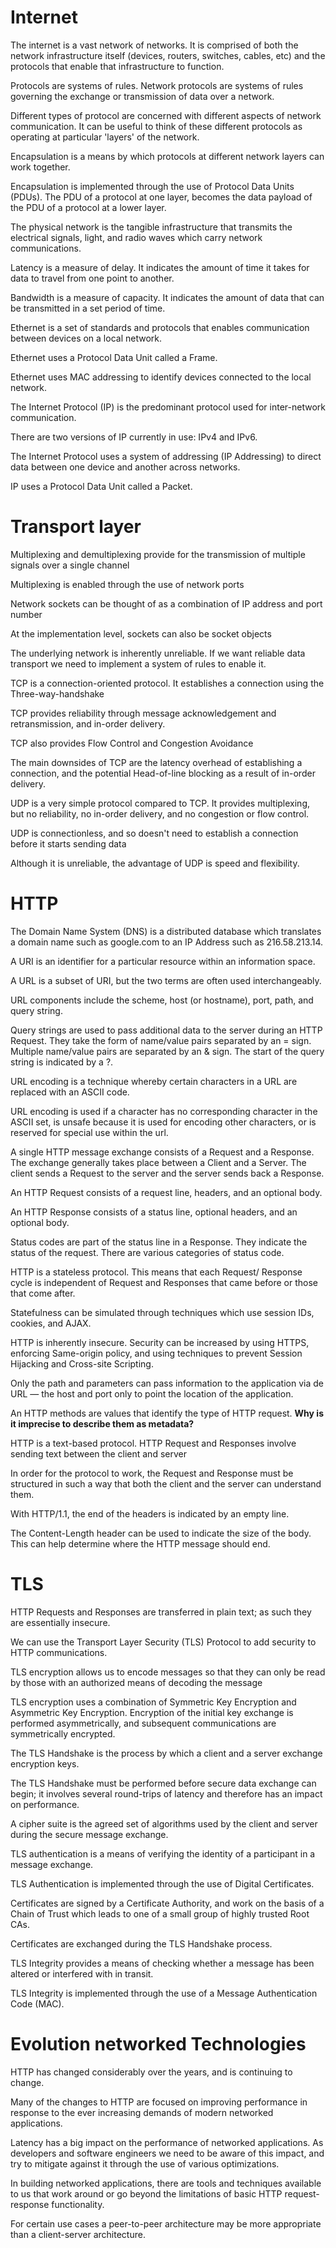 # Internet

The internet is a vast network of networks. It is comprised of both the network infrastructure itself (devices, routers, switches, cables, etc) and the protocols that enable that infrastructure to function.

Protocols are systems of rules. Network protocols are systems of rules governing the exchange or transmission of data over a network.

Different types of protocol are concerned with different aspects of network communication. It can be useful to think of these different protocols as operating at particular 'layers' of the network.

Encapsulation is a means by which protocols at different network layers can work together.

Encapsulation is implemented through the use of Protocol Data Units (PDUs). The PDU of a protocol at one layer, becomes the data payload of the PDU of a protocol at a lower layer.

The physical network is the tangible infrastructure that transmits the electrical signals, light, and radio waves which carry network communications.

Latency is a measure of delay. It indicates the amount of time it takes for data to travel from one point to another.

Bandwidth is a measure of capacity. It indicates the amount of data that can be transmitted in a set period of time.

Ethernet is a set of standards and protocols that enables communication between devices on a local network.

Ethernet uses a Protocol Data Unit called a Frame.

Ethernet uses MAC addressing to identify devices connected to the local network.

The Internet Protocol (IP) is the predominant protocol used for inter-network communication.

There are two versions of IP currently in use: IPv4 and IPv6.

The Internet Protocol uses a system of addressing (IP Addressing) to direct data between one device and another across networks.

IP uses a Protocol Data Unit called a Packet.

# Transport layer

Multiplexing and demultiplexing provide for the transmission of multiple signals over a single channel

Multiplexing is enabled through the use of network ports

Network sockets can be thought of as a combination of IP address and port number

At the implementation level, sockets can also be socket objects

The underlying network is inherently unreliable. If we want reliable data transport we need to implement a system of rules to enable it.

TCP is a connection-oriented protocol. It establishes a connection using the Three-way-handshake

TCP provides reliability through message acknowledgement and retransmission, and in-order delivery.

TCP also provides Flow Control and Congestion Avoidance

The main downsides of TCP are the latency overhead of establishing a connection, and the potential Head-of-line blocking as a result of in-order delivery.

UDP is a very simple protocol compared to TCP. It provides multiplexing, but no reliability, no in-order delivery, and no congestion or flow control.

UDP is connectionless, and so doesn't need to establish a connection before it starts sending data

Although it is unreliable, the advantage of UDP is speed and flexibility.

# HTTP

The Domain Name System (DNS) is a distributed database which translates a domain name such as google.com to an IP Address such as 216.58.213.14.

A URI is an identifier for a particular resource within an information space.

A URL is a subset of URI, but the two terms are often used interchangeably.

URL components include the scheme, host (or hostname), port, path, and query string.

Query strings are used to pass additional data to the server during an HTTP Request. They take the form of name/value pairs separated by an = sign. Multiple name/value pairs are separated by an & sign. The start of the query string is indicated by a ?.

URL encoding is a technique whereby certain characters in a URL are replaced with an ASCII code.

URL encoding is used if a character has no corresponding character in the ASCII set, is unsafe because it is used for encoding other characters, or is reserved for special use within the url.

A single HTTP message exchange consists of a Request and a Response. The exchange generally takes place between a Client and a Server. The client sends a Request to the server and the server sends back a Response.

An HTTP Request consists of a request line, headers, and an optional body.

An HTTP Response consists of a status line, optional headers, and an optional body.

Status codes are part of the status line in a Response. They indicate the status of the request. There are various categories of status code.

HTTP is a stateless protocol. This means that each Request/ Response cycle is independent of Request and Responses that came before or those that come after.

Statefulness can be simulated through techniques which use session IDs, cookies, and AJAX.

HTTP is inherently insecure. Security can be increased by using HTTPS, enforcing Same-origin policy, and using techniques to prevent Session Hijacking and Cross-site Scripting.

Only the path and parameters can pass information to the application via de URL — the host and port only to point the location of the application.

An HTTP methods are values that identify the type of HTTP request. **Why is it imprecise to describe them as metadata?**

HTTP is a text-based protocol. HTTP Request and Responses involve sending text between the client and server

In order for the protocol to work, the Request and Response must be structured in such a way that both the client and the server can understand them.

With HTTP/1.1, the end of the headers is indicated by an empty line.

The Content-Length header can be used to indicate the size of the body. This can help determine where the HTTP message should end.

# TLS

HTTP Requests and Responses are transferred in plain text; as such they are essentially insecure.

We can use the Transport Layer Security (TLS) Protocol to add security to HTTP communications.

TLS encryption allows us to encode messages so that they can only be read by those with an authorized means of decoding the message

TLS encryption uses a combination of Symmetric Key Encryption and Asymmetric Key Encryption. Encryption of the initial key exchange is performed asymmetrically, and subsequent communications are symmetrically encrypted.

The TLS Handshake is the process by which a client and a server exchange encryption keys.

The TLS Handshake must be performed before secure data exchange can begin; it involves several round-trips of latency and therefore has an impact on performance.

A cipher suite is the agreed set of algorithms used by the client and server during the secure message exchange.

TLS authentication is a means of verifying the identity of a participant in a message exchange.

TLS Authentication is implemented through the use of Digital Certificates.

Certificates are signed by a Certificate Authority, and work on the basis of a Chain of Trust which leads to one of a small group of highly trusted Root CAs.

Certificates are exchanged during the TLS Handshake process.

TLS Integrity provides a means of checking whether a message has been altered or interfered with in transit.

TLS Integrity is implemented through the use of a Message Authentication Code (MAC).

# Evolution networked Technologies

HTTP has changed considerably over the years, and is continuing to change.

Many of the changes to HTTP are focused on improving performance in response to the ever increasing demands of modern networked applications.

Latency has a big impact on the performance of networked applications. As developers and software engineers we need to be aware of this impact, and try to mitigate against it through the use of various optimizations.

In building networked applications, there are tools and techniques available to us that work around or go beyond the limitations of basic HTTP request-response functionality.

For certain use cases a peer-to-peer architecture may be more appropriate than a client-server architecture.